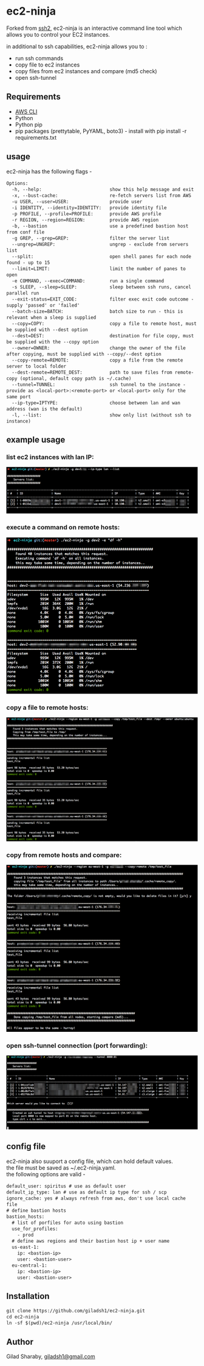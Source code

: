 # ec2-ninja
Forked from [ssh2](https://github.com/soheil/ssh2), ec2-ninja is an interactive command line tool which allows you to control your EC2 instances.

in additional to ssh capabilities, ec2-ninja allows you to :
* run ssh commands
* copy file to ec2 instances
* copy files from ec2 instances and compare (md5 check)
* open ssh-tunnel

## Requirements
* [AWS CLI](https://aws.amazon.com/cli/)
* Python
* Python pip
* pip packages (prettytable, PyYAML, boto3) - install with pip install -r requirements.txt

## usage
ec2-ninja has the following flags -

```
Options:
  -h, --help:                         show this help message and exit
  -x, --bust-cache:                   re-fetch servers list from AWS
  -u USER, --user=USER:               provide user
  -i IDENTITY, --identity=IDENTITY:   provide identity file
  -p PROFILE, --profile=PROFILE:      provide AWS profile
  -r REGION, --region=REGION:         provide AWS region
  -b, --bastion                       use a predefined bastion host from conf file
  -g GREP, --grep=GREP:               filter the server list
  --ungrep=UNGREP:                    ungrep - exclude from servers list
  --split:                            open shell panes for each node found - up to 15
  --limit=LIMIT:                      limit the number of panes to open
  -e COMMAND, --exec=COMMAND:         run a single command
  -s SLEEP, --sleep=SLEEP:            sleep between ssh runs, cancel parallel run
  --exit-status=EXIT_CODE:            filter exec exit code outcome - supply 'passed' or 'failed'
  --batch-size=BATCH:                 batch size to run - this is relevant when a sleep is supplied
  --copy=COPY:                        copy a file to remote host, must be supplied with --dest option
  --dest=DEST:                        destination for file copy, must be supplied with the --copy option
  --owner=OWNER:                      change the owner of the file after copying, must be supplied with --copy/--dest option
  --copy-remote=REMOTE:               copy a file from the remote server to local folder
  --dest-remote=REMOTE_DEST:          path to save files from remote-copy (optional, default copy path is ~/.cache)
  --tunnel=TUNNEL:                    ssh tunnel to the instance - provide as <local-port>:<remote-port> or <local-port> only for the same port
  --ip-type=IPTYPE:                   choose between lan and wan address (wan is the default)
  -l, --list:                         show only list (without ssh to instance)
```

## example usage

### list ec2 instances with lan IP:
![](docs/lan_ip.png)

### execute a command on remote hosts:
![](docs/execute_command.png)

### copy a file to remote hosts:
![](docs/copy_file.png)

### copy from remote hosts and compare:
![](docs/copy_from_remote.png)

### open ssh-tunnel connection (port forwarding):
![](docs/ssh-tunnel.png)

## config file
ec2-ninja also suuport a config file, which can hold default values.  
the file must be saved as ~/.ec2-ninja.yaml.  
the following options are valid - 

```
default_user: spiritus # use as default user
default_ip_type: lan # use as default ip type for ssh / scp
ignore_cache: yes # always refresh from aws, don't use local cache file
# define bastion hosts
bastion_hosts:
  # list of porfiles for auto using bastion
  use_for_profiles:
    - prod
  # define aws regions and their bastion host ip + user name
  us-east-1:
    ip: <bastion-ip>
    user: <bastion-user>
  eu-central-1:
    ip: <bastion-ip>
    user: <bastion-user>
```
## Installation
```
git clone https://github.com/giladsh1/ec2-ninja.git
cd ec2-ninja
ln -sf $(pwd)/ec2-ninja /usr/local/bin/
```

## Author
Gilad Sharaby, giladsh1@gmail.com

